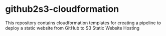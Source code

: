 # github2s3-cloudformation
This repository contains cloudformation templates for creating a pipeline to deploy a static website from GitHub to S3 Static Website Hosting
